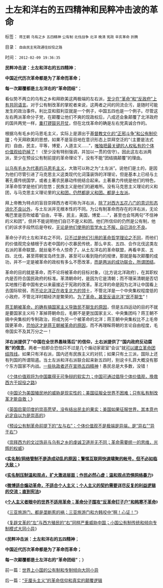 # 土左和洋右的五四精神和民粹冲击波的革命

标签： `蒋王朝` `乌有之乡` `五四精神` `公有制` `北伐战争` `北洋` `晚清` `宪政` `辛亥革命` `折腾` 

目录： `自由民主宪政通往奴役之路`

时间： `2012-02-09 19:36:35`

**民粹冲击波：土左和洋右的五四精神**；

**中国近代历次革命都是为了革命而革命；**

**每一次颠覆都是土左洋右的“革命团结”**；

看似势不两立的乌有之乡和拜欧美这两极端的左右派，[至少在“革命”和“反政府”上有共同语言](../../../2012/2/3/公有制的改革者不容易；为什么要“打着左灯向右拐”？.md)。对于公有制改革的掌舵者来说，这两者之间的同流合污，是随时可能发生的政治事件。利比亚和叙利亚就是一个例子，中国五四也是一个例子。尽管这左右两派革命分子党，在颠覆让他们不爽的现政权后，八成还会象颠覆了北洋政府的国共两党一样，[重打锣鼓另开仗](../../../2011/5/3/内战将与“小政府进程”背道而驰.md)，但在北伐革命的确是左右党真诚合作的。

根据乌有毛乡的马恩毛主义，实际上是源出于[基督教文化的“正邪斗争”和公有制伦理](../../../2012/2/5/社会保障是人类社会与生俱来的功能，并非社会进步的结果.md)；今天拜欧美的思想，如果不是盲目地在意识形态上崇拜空泛的“（主要是法式的）自由，民主，平等，博爱，人道主义……”，[唯独把最关键的人权私有的个体价值观给扔掉了](../../../2012/2/4/拯救西方！个体价值观将为中国赢得无可争辩的软实力！.md)！（至少没有特别强调，并加以一贯的信守）。因此这左右派两派，至少在预设公有制前提的革命理论下，没有不能“团结搞颠覆”的理由。

[以乌有毛乡为代表的马恩毛主义](../../../2011/12/26/“不争论”是尊重自已的美德；“不急于争论”是养生好习惯.md)，大致可以称之为“土左派”。说他们是土的，是因为他们尽管引进了马克思主义这类现代化词藻装饰的洋理论，但是基本上已经与土著孔儒传统国学，或者土著农民暴动传统结合起来。土著暴力传统是他们的特色，洋革命哲学是他们的忽悠；民族主义是他们的避难所。没有马克思主义理论的义和团，与马克思主义理论里的[义和团，仍然都是义和团。都是土左派](../../../2010/12/26/义和团运动以来的重大错误.md)。

拜上帝教为特点的盲目崇拜西方者可称为洋右派，[除了对西方五花八门的意识形态消化不良以外](../../../2009/12/23/新的主义“救”中国的步骤和古典经济学的“基本假设”.md)，与土左派并无根本性的不同。为公有制革命而存在的洋右派，无论嘴巴里是否吹嘘着“自由，平等，民主，美国，博爱……”，甚至也会骂两句“不信神的义和团”，但并不能说明他们自已不是义和团。他们所信仰的仍然是公有制，他们的诉求手段然后是夺权，[无论是他们使用的哲学水土不服，自已消化不良](../../../2011/3/23/基督教不是人权的标准；美国不是民主的权威.md)。

革命分子的土左和洋右之不同，[只不过是他们引用的革命哲学理论之不同](../../../2010/12/28/美国的成功很可能是偶然事件.md)，而他们的价值观完全植根于古老中国的小农暴民传统，那么辛亥、五四、合作北伐这类左右派的革命联盟，就丝毫不令人惊奇了。从土左洋右的革命联盟，再看辛亥、五四、北伐，甚至蒋朝宝岛终生游，甚至可以看到隐约的规律，那就是每次颠覆的成功，并不一定是被革命的政权有多么不愿改革，[而是两派的成功联合，所谓团结](../../../2011/11/13/团结不能代替妥协，人权需要做人的勇气.md)。

革命的目的就是革命，而不论将被革命的目标对象，（比方说北洋政府），在其职权内是否符合国民政府的标准。革清朝命时，是因为它是清朝；而不理采清朝是否切实地推行着中国有史以来最接近于宪政的改革。革北洋的命是因为北洋让中国看上去国际软弱，而[不论北洋正在收复北方的领](../../../2011/1/13/五四无厘头运动赔四千万大洋送掉外蒙古.md)土，不管北洋是一个中央集权程度低的小政府，不管北洋时期经济是繁荣的。[为了革命，甚至反诬北洋“民不聊生](../../../2010/10/29/“旧社会”未必真的腐败黑暗；.md)”！

[蒋王朝被革命，的确有搞国家主义导致民不聊生的原因](../../../2011/1/16/亡蒋介石者，蒋介石也.md)，但是五四运动的目的不就是要国家主义吗？革掉蒋朝命后，毛朝不是更加国家主义、中央集团吗？蒋王朝不搞中央集权的专制政治，将成为另一个被革命的北洋；蒋王朝中央集权比不上毛帝国更革命，[恐怕这才是蒋王朝被革命的原因](../../../2011/1/12/五四爱国青年折腾掉了外蒙.md)，而不再理睬蒋朝的言论自由程度，毛帝国实不及其万分之一！

**洋右派提供了“中国在全世界愚昧落后”的信仰，土右派提供了“国内政府反动腐败”的信念**。两者一拍即合恐怕只不过是几个煽动家密室“会议”就[可以建立革命团结阵线](../../../2010/4/26/认人只能污合，认理可以成军.md)。如果只有洋右派，国内还有民族主义的对抗；如果只有土三派，国际上还有列国的所谓阻遏。当土左派和洋右派联合起来新五四时，别说卡扎菲大概没有那个东方国家不内战。[一些执政者还在宣扬五四精神](../../../2011/1/15/反思五四运动的局限性，道德治国不考虑国家成本；.md)！愚民总是大多数，没错！

《[个体价值观将为中国赢得无可争辩的软实力；中国可通过倡导个体价值观，挽救西方于奴役之路](../../../2012/2/4/拯救西方！个体价值观将为中国赢得无可争辩的软实力！.md)》

《[中国沦为美国殖民地的威胁是现实性的；美国征服全世界不困难；只有私有制改革才能自救；](../../../2012/2/4/中国沦为殖民地的威胁是现实的；公有制将加速祖国沦亡！.md)》

《[英国启蒙印度的崇高愿望，没有结出民主的果实；美国如果征服世界，其本意也必定自以为是崇高的](../../../2012/2/6/英国启蒙印度的崇高愿望，没有结出民主的果实.md)》

《[预设公有制革命前提下的“左与右”；个体价值观不是极端是异端，是“异右”“异于右”](../../../2012/2/6/预设公有制革命前提的“左与右”和个人主义异端.md)》

《[崇拜西方的文过饰非与乌有之乡的虔诚卫道并无不同；革命需要统一的思维，光辉的权威](../../../2012/2/6/盲目崇拜西方的文过饰非,与乌有之乡的虔诚卫道.md)》

《[**实名制/网络管制不是造成动乱的原因；警惕互联网快速啸聚的帐号，但不必如临大敌；**](../../../2012/2/8/警惕互联网快速啸聚的帐号，但不必如临大敌；.md)》

《[**实名制压制温和观点，扩大激进层面；作民必然心虚；温和观点恐惧网络暴力**](../../../2012/2/8/作民必然心虚,实名制压制温和观点，扩大激进面.md)》

《[**微博适合煽动革命，不适合个人主义；个人主义的契约需要详尽反复的利益逻辑的交流；直到宪法**](../../../2012/2/8/微博适合煽动革命，不适合个人主义.md)》

《[**个人主义者眼中的世界不适用革命；革命分子围攻“反革命钉子户”和韩寒不革命**](../../../2012/2/8/个人主义眼中的革命分子和不革命的韩寒.md)》

《[三亚旅游门，都是垄断惹的祸；三亚旅游门和方韩咬中“啊！心证！”](../../../2012/2/8/三亚旅游门和方韩咬中“啊！心证！”.md)》

《[复辟文革的“左”与西方殖民的“右”同样严重威胁中国；小国公有制传统和倾向专制模式大同小异](../../../2012/2/9/世界上小国的公有制和专制倾向大同小异.md)》

《**民粹冲击派：土左和洋右的五四精神**；

**中国近代历次革命都是为了革命而革命；**

**每一次颠覆都是土左洋右的“革命团结”**；》



前一篇：[世界上小国的公有制和专制倾向大同小异](../../../2012/2/9/世界上小国的公有制和专制倾向大同小异.md)

后一篇：[“无厘头主义”的革命信仰和真实的颠覆逻辑](../../../2012/2/9/“无厘头主义”的革命信仰和真实的颠覆逻辑.md)